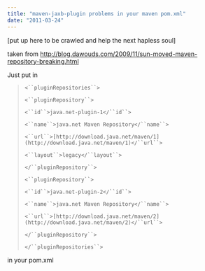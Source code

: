```yaml
---
title: "maven-jaxb-plugin problems in your maven pom.xml"
date: "2011-03-24"
---
```


\[put up here to be crawled and help the next hapless soul\]

taken from http://blog.dawouds.com/2009/11/sun-moved-maven-repository-breaking.html

Just put in

> `<``pluginRepositories``>`
> 
> `<``pluginRepository``>`
> 
> `<``id``>java.net-plugin-1</``id``>`
> 
> `<``name``>java.net Maven Repository</``name``>`
> 
> `<``url``>[http://download.java.net/maven/1](http://download.java.net/maven/1)</``url``>`
> 
> `<``layout``>legacy</``layout``>`
> 
> `</``pluginRepository``>`
> 
> `<``pluginRepository``>`
> 
> `<``id``>java.net-plugin-2</``id``>`
> 
> `<``name``>java.net Maven Repository</``name``>`
> 
> `<``url``>[http://download.java.net/maven/2](http://download.java.net/maven/2)</``url``>`
> 
> `</``pluginRepository``>`
> 
> `</``pluginRepositories``>`

in your pom.xml

